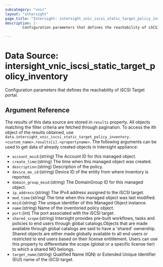```yaml
---
subcategory: "vnic"
layout: "intersight"
page_title: "Intersight: intersight_vnic_iscsi_static_target_policy_inventory"
description: |-
        Configuration parameters that defines the reachability of iSCSI Target portal.

---
```


# Data Source: intersight_vnic_iscsi_static_target_policy_inventory
Configuration parameters that defines the reachability of iSCSI Target portal.
## Argument Reference
The results of this data source are stored in `results` property.
All objects matching the filter criteria are fetched through pagination.
To access the ith object of the results obtained, use `data.intersight_vnic_iscsi_static_target_policy_inventory.<custom_name>.results[i].<propertyname>`.
The following arguments can be used to get data of already created objects in Intersight appliance:
* `account_moid`:(string) The Account ID for this managed object. 
* `create_time`:(string) The time when this managed object was created. 
* `description`:(string) Description of the policy. 
* `device_mo_id`:(string) Device ID of the entity from where inventory is reported. 
* `domain_group_moid`:(string) The DomainGroup ID for this managed object. 
* `ip_address`:(string) The IPv4 address assigned to the iSCSI target. 
* `mod_time`:(string) The time when this managed object was last modified. 
* `moid`:(string) The unique identifier of this Managed Object instance. 
* `name`:(string) Name of the inventoried policy object. 
* `port`:(int) The port associated with the iSCSI target. 
* `shared_scope`:(string) Intersight provides pre-built workflows, tasks and policies to end users through global catalogs.Objects that are made available through global catalogs are said to have a 'shared' ownership. Shared objects are either made globally available to all end users or restricted to end users based on their license entitlement. Users can use this property to differentiate the scope (global or a specific license tier) to which a shared MO belongs. 
* `target_name`:(string) Qualified Name (IQN) or Extended Unique Identifier (EUI) name of the iSCSI target. 
 
